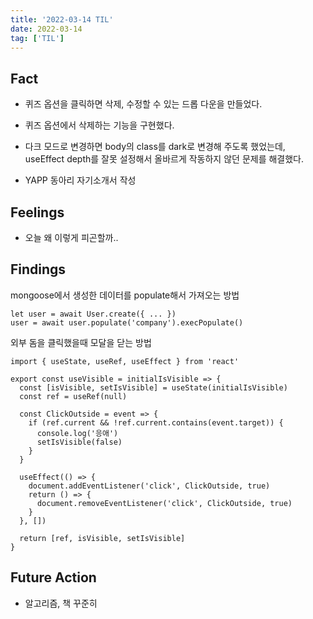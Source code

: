 ```yaml
---
title: '2022-03-14 TIL'
date: 2022-03-14
tag: ['TIL']
---
```


## Fact

- 퀴즈 옵션을 클릭하면 삭제, 수정할 수 있는 드롭 다운을 만들었다.

- 퀴즈 옵션에서 삭제하는 기능을 구현했다.

- 다크 모드로 변경하면 body의 class를 dark로 변경해 주도록 했었는데, useEffect depth를 잘못 설정해서 올바르게 작동하지 않던 문제를 해결했다.

- YAPP 동아리 자기소개서 작성

## Feelings

- 오늘 왜 이렇게 피곤할까..

## Findings

mongoose에서 생성한 데이터를 populate해서 가져오는 방법

```tsx
let user = await User.create({ ... })
user = await user.populate('company').execPopulate()
```

외부 돔을 클릭했을때 모달을 닫는 방법

```tsx
import { useState, useRef, useEffect } from 'react'

export const useVisible = initialIsVisible => {
  const [isVisible, setIsVisible] = useState(initialIsVisible)
  const ref = useRef(null)

  const ClickOutside = event => {
    if (ref.current && !ref.current.contains(event.target)) {
      console.log('응애')
      setIsVisible(false)
    }
  }

  useEffect(() => {
    document.addEventListener('click', ClickOutside, true)
    return () => {
      document.removeEventListener('click', ClickOutside, true)
    }
  }, [])

  return [ref, isVisible, setIsVisible]
}
```

## Future Action

- 알고리즘, 책 꾸준히
